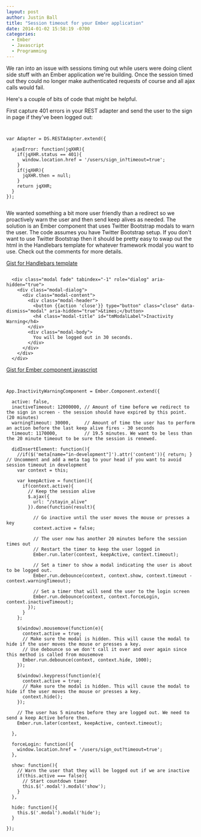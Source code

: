 ```yaml
---
layout: post
author: Justin Ball
title: "Session timeout for your Ember application"
date: 2014-01-02 15:58:19 -0700
categories:
  - Ember
  - Javascript
  - Programming
---
```


We ran into an issue with sessions timing out while users were doing client side stuff with an Ember application we're building.
Once the session timed out they could no longer make authenticated requests of course and all ajax calls would fail.

Here's a couple of bits of code that might be helpful.

First capture 401 errors in your REST adapter and send the user to the sign in page if they've been logged out:

<pre><code class="javascript">

var Adapter = DS.RESTAdapter.extend({

  ajaxError: function(jqXHR){
    if(jqXHR.status == 401){
      window.location.href = '/users/sign_in?timeout=true';
    }
    if(jqXHR){
      jqXHR.then = null;
    }
    return jqXHR;
  }
});

</pre></code>

We wanted something a bit more user friendly than a redirect so we proactively warn the user and then send keep alives as needed.
The solution is an Ember component that uses Twitter Bootstrap modals to warn the user. The code assumes
you have Twitter Bootstrap setup. If you don't want to use Twitter Bootstrap then it should be pretty easy to swap out the
html in the Handlebars template for whatever framework modal you want to use. Check out the comments for more details.


<a href="https://gist.github.com/jbasdf/8228953">Gist for Handlebars template</a>
<pre><code class="html">
  &lt;div class=&quot;modal fade&quot; tabindex=&quot;-1&quot; role=&quot;dialog&quot; aria-hidden=&quot;true&quot;&gt;
    &lt;div class=&quot;modal-dialog&quot;&gt;
      &lt;div class=&quot;modal-content&quot;&gt;
        &lt;div class=&quot;modal-header&quot;&gt;
          &lt;button {{action &#039;close&#039;}} type=&quot;button&quot; class=&quot;close&quot; data-dismiss=&quot;modal&quot; aria-hidden=&quot;true&quot;&gt;&amp;times;&lt;/button&gt;
          &lt;h4 class=&quot;modal-title&quot; id=&quot;tmModalLabel&quot;&gt;Inactivity Warning&lt;/h4&gt;
        &lt;/div&gt;
        &lt;div class=&quot;modal-body&quot;&gt;
          You will be logged out in 30 seconds.
        &lt;/div&gt;
      &lt;/div&gt;
    &lt;/div&gt;
  &lt;/div&gt;
</pre></code>


<a href="https://gist.github.com/jbasdf/8229029">Gist for Ember component javascript</a>

<pre><code class="javascript">

App.InactivityWarningComponent = Ember.Component.extend({

  active: false,
  inactiveTimeout: 12000000, // Amount of time before we redirect to the sign in screen - the session should have expired by this point. (20 minutes)
  warningTimeout: 30000,     // Amount of time the user has to perform an action before the last keep alive fires - 30 seconds
  timeout: 1170000,          // 19.5 minutes. We want to be less than the 20 minute timeout to be sure the session is renewed.

  didInsertElement: function(){
    //if($('meta[name="in-development"]').attr('content')){ return; } // Uncomment and add a meta tag to your head if you want to avoid session timeout in development
    var context = this;

    var keepActive = function(){
      if(context.active){
        // Keep the session alive
        $.ajax({
          url: "/stayin_alive"
        }).done(function(result){

          // Go inactive until the user moves the mouse or presses a key
          context.active = false;

          // The user now has another 20 minutes before the session times out
          // Restart the timer to keep the user logged in
          Ember.run.later(context, keepActive, context.timeout);

          // Set a timer to show a modal indicating the user is about to be logged out.
          Ember.run.debounce(context, context.show, context.timeout - context.warningTimeout);

          // Set a timer that will send the user to the login screen
          Ember.run.debounce(context, context.forceLogin, context.inactiveTimeout);
        });
      }
    };

    $(window).mousemove(function(e){
      context.active = true;
      // Make sure the modal is hidden. This will cause the modal to hide if the user moves the mouse or presses a key.
      // Use debounce so we don't call it over and over again since this method is called from mousemove
      Ember.run.debounce(context, context.hide, 1000);
    });

    $(window).keypress(function(e){
      context.active = true;
      // Make sure the modal is hidden. This will cause the modal to hide if the user moves the mouse or presses a key.
      context.hide();
    });

    // The user has 5 minutes before they are logged out. We need to send a keep Active before then.
    Ember.run.later(context, keepActive, context.timeout);

  },

  forceLogin: function(){
    window.location.href = '/users/sign_out?timeout=true';
  },

  show: function(){
    // Warn the user that they will be logged out if we are inactive
    if(this.active === false){
      // Start countdown timer
      this.$('.modal').modal('show');
    }
  },

  hide: function(){
    this.$('.modal').modal('hide');
  }

});

</pre></code>